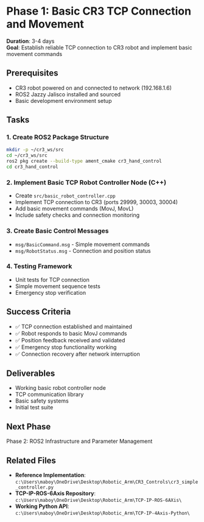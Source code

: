 # Phase 1: Basic CR3 TCP Connection and Movement
**Duration**: 3-4 days  
**Goal**: Establish reliable TCP connection to CR3 robot and implement basic movement commands

## Prerequisites
- CR3 robot powered on and connected to network (192.168.1.6)
- ROS2 Jazzy Jalisco installed and sourced
- Basic development environment setup

## Tasks

### 1. Create ROS2 Package Structure
```bash
mkdir -p ~/cr3_ws/src
cd ~/cr3_ws/src
ros2 pkg create --build-type ament_cmake cr3_hand_control
cd cr3_hand_control
```

### 2. Implement Basic TCP Robot Controller Node (C++)
- Create `src/basic_robot_controller.cpp`
- Implement TCP connection to CR3 (ports 29999, 30003, 30004)
- Add basic movement commands (MovJ, MovL)
- Include safety checks and connection monitoring

### 3. Create Basic Control Messages
- `msg/BasicCommand.msg` - Simple movement commands
- `msg/RobotStatus.msg` - Connection and position status

### 4. Testing Framework
- Unit tests for TCP connection
- Simple movement sequence tests
- Emergency stop verification

## Success Criteria
- ✅ TCP connection established and maintained
- ✅ Robot responds to basic MovJ commands
- ✅ Position feedback received and validated
- ✅ Emergency stop functionality working
- ✅ Connection recovery after network interruption

## Deliverables
- Working basic robot controller node
- TCP communication library
- Basic safety systems
- Initial test suite

## Next Phase
Phase 2: ROS2 Infrastructure and Parameter Management

## Related Files
- **Reference Implementation**: `c:\Users\maboy\OneDrive\Desktop\Robotic_Arm\CR3_Controls\cr3_simple_controller.py`
- **TCP-IP-ROS-6Axis Repository**: `c:\Users\maboy\OneDrive\Desktop\Robotic_Arm\TCP-IP-ROS-6AXis\`
- **Working Python API**: `c:\Users\maboy\OneDrive\Desktop\Robotic_Arm\TCP-IP-4Axis-Python\`
